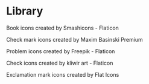 # Library

Book icons created by Smashicons - Flaticon

Check mark icons created by Maxim Basinski Premium 

Problem icons created by Freepik - Flaticon

Check icons created by kliwir art - Flaticon

Exclamation mark icons created by Flat Icons
